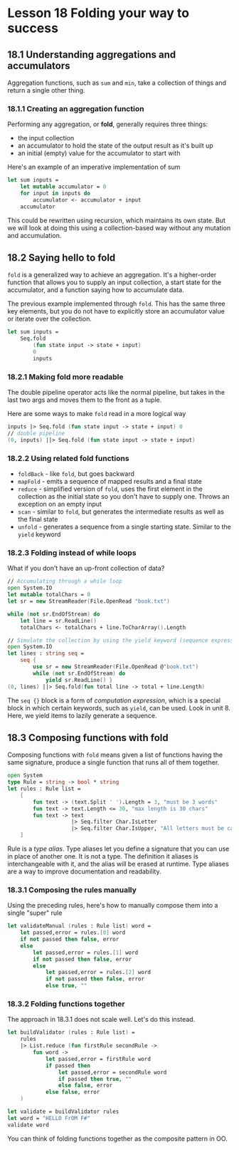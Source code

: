 # Lesson 18 Folding your way to success

## 18.1 Understanding aggregations and accumulators
Aggregation functions, such as `sum` and `min`, take a collection of things and return a single other thing.

### 18.1.1 Creating an aggregation function
Performing any aggregation, or __fold__, generally requires three things:
- the input collection
- an accumulator to hold the state of the output result as it's built up
- an initial (empty) value for the accumulator to start with

Here's an example of an imperative implementation of sum
```fsharp
let sum inputs =
    let mutable accumulator = 0
    for input in inputs do
        accumulator <- accumulator + input
    accumulator
```

This could be rewritten using recursion, which maintains its own state.
But we will look at doing this using a collection-based way without any mutation and accumulation.

## 18.2 Saying hello to fold
`fold` is a generalized way to achieve an aggregation.
It's a higher-order function that allows you to supply an input collection, a start state for the accumulator, and a function saying how to accumulate data.

The previous example implemented through `fold`.
This has the same three key elements, but you do not have to explicitly store an accumulator value or iterate over the collection.
```fsharp
let sum inputs = 
    Seq.fold
        (fun state input -> state + input)
        0
        inputs
```

### 18.2.1 Making fold more readable
The double pipeline operator acts like the normal pipeline, but takes in the last two args and moves them to the front as a tuple.

Here are some ways to make `fold` read in a more logical way
```fsharp
inputs |> Seq.fold (fun state input -> state + input) 0
// double pipeline
(0, inputs) ||> Seq.fold (fun state input -> state + input)
```

### 18.2.2 Using related fold functions
- `foldBack` - like `fold`, but goes backward
- `mapFold` - emits a sequence of mapped results and a final state
- `reduce` - simplified version of `fold`, uses the first element in the collection as the initial state so you don't have to supply one. Throws an exception on an empty input
- `scan` - similar to `fold`, but generates the intermediate results as well as the final state
- `unfold` - generates a sequence from a single starting state. Similar to the `yield` keyword

### 18.2.3 Folding instead of while loops
What if you don't have an up-front collection of data?
```fsharp
// Accumulating through a while loop
open System.IO
let mutable totalChars = 0
let sr = new StreamReader(File.OpenRead "book.txt")

while (not sr.EndOfStream) do
    let line = sr.ReadLine()
    totalChars <- totalChars + line.ToCharArray().Length

// Simulate the collection by using the yield keyword (sequence expressions)
open System.IO
let lines : string seq =
    seq {
        use sr = new StreamReader(File.OpenRead @"book.txt")
        while (not sr.EndOfStream) do
            yield sr.ReadLine() }
(0, lines) ||> Seq.fold(fun total line -> total + line.Length)
```

The `seq {}` block is a form of _computation expression_, which is a special block in which certain keywords, such as `yield`, can be used. Look in unit 8.
Here, we yield items to lazily generate a sequence.

## 18.3 Composing functions with fold
Composing functions with `fold` means given a list of functions having the same signature, produce a single function that runs all of them together.

```fsharp
open System
type Rule = string -> bool * string
let rules : Rule list =
    [
        fun text -> (text.Split ' ').Length = 3, "must be 3 words"
        fun text -> text.Length <= 30, "max length is 30 chars"
        fun text -> text
                    |> Seq.filter Char.IsLetter
                    |> Seq.filter Char.IsUpper, "All letters must be caps"
    ]
```

Rule is a _type alias_.
Type aliases let you define a signature that you can use in place of another one.
It is not a type.
The definition it aliases is interchangeable with it, and the alias will be erased at runtime.
Type aliases are a way to improve documentation and readability.

### 18.3.1 Composing the rules manually
Using the preceding rules, here's how to manually compose them into a single "super" rule
```fsharp
let validateManual (rules : Rule list) word =
    let passed,error = rules.[0] word
    if not passed then false, error
    else
        let passed,error = rules.[1] word
        if not passed then false, error
        else
            let passed,error = rules.[2] word
            if not passed then false, error
            else true, ""
```

### 18.3.2 Folding functions together
The approach in 18.3.1 does not scale well.
Let's do this instead.
```fsharp
let buildValidator (rules : Rule list) =
    rules
    |> List.reduce (fun firstRule secondRule ->
        fun word ->
            let passed,error = firstRule word
            if passed then
                let passed,error = secondRule word
                if passed then true, ""
                else false, error
            else false, error
    )

let validate = buildValidator rules
let word = "HELLO FrOM F#"
validate word
```

You can think of folding functions together as the composite pattern in OO.